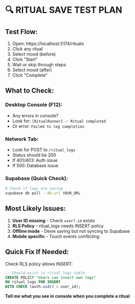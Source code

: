 # 🔍 RITUAL SAVE TEST PLAN

## Test Flow:
1. Open: https://localhost:5174/rituals
2. Click any ritual
3. Select mood (before)
4. Click "Start"
5. Wait or skip through steps
6. Select mood (after)
7. Click "Complete"

## What to Check:

### Desktop Console (F12):
- Any errors in console?
- Look for: `[RitualRunner] ✅ Ritual completed`
- Or error: `Failed to log completion`

### Network Tab:
- Look for POST to `/ritual_logs`
- Status should be 200
- If 401/403: Auth issue
- If 500: Database issue

### Supabase (Quick Check):
```bash
# Check if logs are saving
supabase db pull --db-url YOUR_URL
```

## Most Likely Issues:

1. **User ID missing** - Check `user?.id` exists
2. **RLS Policy** - ritual_logs needs INSERT policy
3. **Offline mode** - Dexie saving but not syncing to Supabase
4. **Mobile specific** - Touch events conflicting

## Quick Fix If Needed:
Check RLS policy allows INSERT:
```sql
-- Should exist in ritual_logs table
CREATE POLICY "Users can insert own logs" 
ON ritual_logs FOR INSERT 
WITH CHECK (auth.uid() = user_id);
```

**Tell me what you see in console when you complete a ritual**
